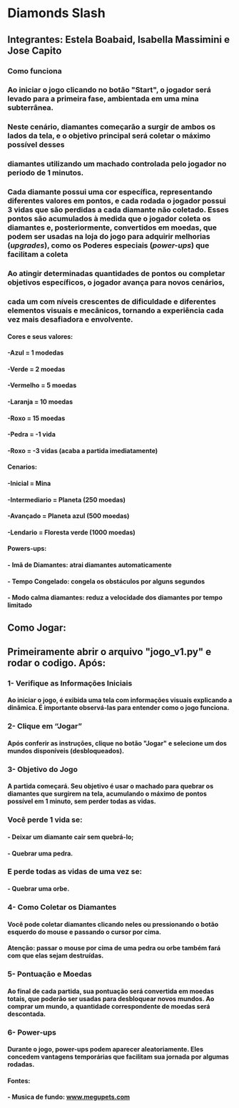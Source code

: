 <!-- Phygame_Estela_Jose_Isabella -->

# Diamonds Slash

## **Integrantes:** Estela Boabaid, Isabella Massimini e Jose Capito

### Como funciona

### Ao iniciar o jogo clicando no botão **"Start"**, o jogador será levado para a primeira fase, ambientada em uma **mina subterrânea**.  
### Neste cenário, **diamantes** começarão a surgir de ambos os lados da tela, e o objetivo principal será **coletar o máximo possível** desses 
### diamantes utilizando um **machado** controlada pelo jogador no periodo de 1 minutos.

### Cada diamante possui uma **cor específica**, representando diferentes valores em pontos, e cada rodada o jogador possui 3 vidas que são perdidas a cada diamante não coletado. Esses pontos são acumulados à medida que o jogador coleta os diamantes e, posteriormente, convertidos em  moedas, que podem ser usadas na loja do jogo para adquirir melhorias (*upgrades*), como os Poderes especiais (*power-ups*) que facilitam a coleta

### Ao atingir determinadas quantidades de pontos ou completar objetivos específicos, o jogador **avança para novos cenários**,  
### cada um com níveis crescentes de dificuldade e diferentes elementos visuais e mecânicos, tornando a experiência cada vez mais **desafiadora e envolvente**.

#### Cores e seus valores:
#### -**Azul** = 1 modedas
#### -**Verde** = 2 moedas
#### -**Vermelho** = 5 moedas
#### -**Laranja** = 10 moedas
#### -**Roxo** = 15 moedas
#### -**Pedra** = -1 vida
#### -**Roxo** = -3 vidas (acaba a partida imediatamente)

#### Cenarios:
#### -**Inicial** = Mina 
#### -**Intermediario** = Planeta (250 moedas)
#### -**Avançado** = Planeta azul (500 moedas)
#### -**Lendario** = Floresta verde (1000 moedas)

#### Powers-ups:
#### - **Imã de Diamantes**: atrai diamantes automaticamente
#### - **Tempo Congelado**: congela os obstáculos por alguns segundos
#### - **Modo calma diamantes**: reduz a velocidade dos diamantes por tempo limitado

## Como Jogar:
## Primeiramente abrir o arquivo "jogo_v1.py" e rodar o codigo. Após:

### 1- Verifique as Informações Iniciais
#### Ao iniciar o jogo, é exibida uma tela com informações visuais explicando a dinâmica. É importante observá-las para entender como o jogo funciona.

### 2- Clique em “Jogar”
#### Após conferir as instruções, clique no botão "Jogar" e selecione um dos mundos disponíveis (desbloqueados).

### 3- Objetivo do Jogo
#### A partida começará. Seu objetivo é usar o machado para quebrar os diamantes que surgirem na tela, acumulando o máximo de pontos possível em 1 minuto, sem perder todas as vidas.
### Você perde 1 vida se:
#### - Deixar um diamante cair sem quebrá-lo;
#### - Quebrar uma pedra.
### E perde todas as vidas de uma vez se:
#### - Quebrar uma orbe.

### 4- Como Coletar os Diamantes
#### Você pode coletar diamantes clicando neles ou pressionando o botão esquerdo do mouse e passando o cursor por cima.
#### Atenção: passar o mouse por cima de uma pedra ou orbe também fará com que elas sejam destruídas.

### 5- Pontuação e Moedas
#### Ao final de cada partida, sua pontuação será convertida em moedas totais, que poderão ser usadas para desbloquear novos mundos. Ao comprar um mundo, a quantidade correspondente de moedas será descontada.

### 6- Power-ups
#### Durante o jogo, power-ups podem aparecer aleatoriamente. Eles concedem vantagens temporárias que facilitam sua jornada por algumas rodadas.

#### Fontes:
#### - Musica de fundo: www.megupets.com